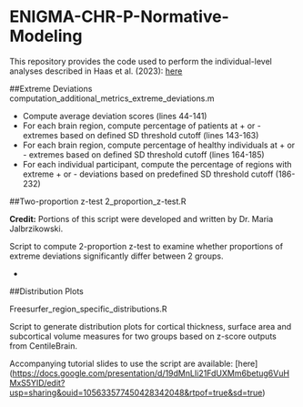 # ENIGMA-CHR-P-Normative-Modeling
This repository provides the code used to perform the individual-level analyses described in Haas et al. (2023): [here](https://jamanetwork.com/journals/jamapsychiatry/fullarticle/2810624)

##Extreme Deviations
computation\_additional\_metrics\_extreme\_deviations.m

* Compute average deviation scores (lines 44-141)
* For each brain region, compute percentage of patients at + or - extremes based on defined SD threshold cutoff (lines 143-163)
* For each brain region, compute percentage of healthy individuals at + or - extremes based on defined SD threshold cutoff (lines 164-185)
* For each individual participant, compute the percentage of regions with extreme + or - deviations based on predefined SD threshold cutoff (186-232)

 
##Two-proportion z-test
2\_proportion\_z-test.R

__Credit:__ Portions of this script were developed and written by Dr. Maria Jalbrzikowski. 

Script to compute 2-proportion z-test to examine whether proportions of extreme deviations significantly differ between 2 groups. 

* 



##Distribution Plots

Freesurfer\_region\_specific\_distributions.R

Script to generate distribution plots for cortical thickness, surface area and subcortical volume measures  for two groups based on z-score outputs from CentileBrain. 

Accompanying tutorial slides to use the script are available: [here]
(https://docs.google.com/presentation/d/19dMnLIi21FdUXMm6betug6VuHMxS5YID/edit?usp=sharing&ouid=105633577450428342048&rtpof=true&sd=true)


